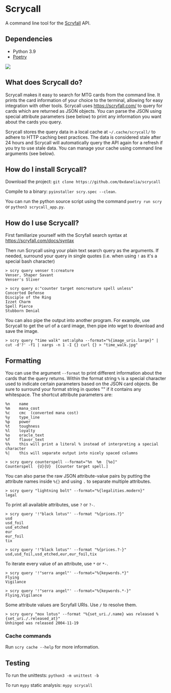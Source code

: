 # Scrycall
A command line tool for the [Scryfall](https://scryfall.com) API.

## Dependencies

- Python 3.9
- [Poetry](https://python-poetry.org/docs/)

<img src="https://i.imgur.com/k2M2bhR.gif">

## What does Scrycall do?
Scrycall makes it easy to search for MTG cards from the command line. It prints the card information of your choice to the terminal, allowing for easy integration with other tools. Scrycall uses https://scryfall.com/ to query for cards which are returned as JSON objects. You can parse the JSON using special attribute parameters (see below) to print any information you want about the cards you query.

Scrycall stores the query data in a local cache at `~/.cache/scrycall/` to adhere to HTTP caching best practices. The data is considered stale after 24 hours and Scrycall will automatically query the API again for a refresh if you try to use stale data. You can manage your cache using command line arguments (see below).


## How do I install Scrycall?
Download the project: `git clone https://github.com/0xdanelia/scrycall`

Compile to a binary: `pyinstaller scry.spec --clean`.

You can run the python source script using the command `poetry run scry` or `python3 scrycall_app.py`.

## How do I use Scrycall?

First familiarize yourself with the Scryfall search syntax at https://scryfall.com/docs/syntax

Then run Scrycall using your plain text search query as the arguments. If needed, surround your query in single quotes (i.e. when using `!` as it's a special bash character)
```
> scry query venser t:creature
Venser, Shaper Savant
Venser's Sliver
```
```
> scry query o:"counter target noncreature spell unless"
Concerted Defense
Disciple of the Ring
Izzet Charm
Spell Pierce
Stubborn Denial
```

You can also pipe the output into another program. For example, use Scrycall to get the url of a card image, then pipe into wget to download and save the image.
```
> scry query "time walk" set:alpha --format="%{image_uris.large}" | cut -d'?' -f1 | xargs -n 1 -I {} curl {} > "time_walk.jpg"
```

## Formatting
You can use the argument `--format` to print different information about the cards that the query returns. Within the format string  `%` is a special character used to indicate certain parameters based on the JSON card objects. Be sure to surround your format string in quotes "" if it contains any whitespace. The shortcut attribute parameters are:
```
%n    name
%m    mana_cost
%c    cmc  (converted mana cost)
%y    type_line
%p    power
%t    toughness
%l    loyalty
%o    oracle_text
%f    flavor_text
%%    this will print a literal % instead of interpreting a special character
%|    this will separate output into nicely spaced columns
```
```
> scry query counterspell --format="%n  %m  [%o]"
Counterspell  {U}{U}  [Counter target spell.]
```

You can also parse the raw JSON attribute-value pairs by putting the attribute names inside `%{}` and using `.` to separate multiple attributes.
```
> scry query "lightning bolt" --format="%{legalities.modern}"
legal
```

To print all available attributes, use `?` or `?-`.
```
> scry query '!"black lotus"' --format "%{prices.?}"
usd       
usd_foil  
usd_etched
eur
eur_foil
tix
```
```
> scry query '!"black lotus"' --format "%{prices.?-}"
usd,usd_foil,usd_etched,eur,eur_foil,tix
```

To iterate every value of an attribute, use `*` or `*-`.
```
> scry query '!"serra angel"' --format="%{keywords.*}"
Flying
Vigilance
```
```
> scry query '!"serra angel"' --format="%{keywords.*-}"
Flying,Vigilance
```

Some attribute values are Scryfall URIs. Use `/` to resolve them.
```
> scry query "mox lotus" --format "%{set_uri./.name} was released %{set_uri./.released_at}"
Unhinged was released 2004-11-19
```

### Cache commands

Run `scry cache --help` for more information.

## Testing

To run the unittests: `python3 -m unittest -b`

To run `mypy` static analysis: `mypy scrycall`

